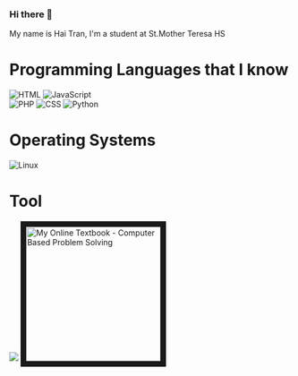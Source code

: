 ### Hi there 👋
<p>My name is Hai Tran, I'm a student at St.Mother Teresa HS</p>

<h1>Programming Languages that I know</h1>

<img alt="HTML" src="https://img.shields.io/badge/HTML-E34F26.svg?logo=html5&logoColor=white"></a>
<img alt="JavaScript" src="https://img.shields.io/badge/JavaScript-F7DF1E.svg?logo=javascript&logoColor=white"></a>
<br>
<img alt="PHP" src="https://img.shields.io/badge/PHP-%23777BB4.svg?logo=php&logoColor=black"></a>
<img alt="CSS" src="https://img.shields.io/badge/CSS-1572B6.svg?logo=css3&logoColor=white"></a>
<img alt="Python" src="https://img.shields.io/badge/Python-14354C.svg?logo=python&logoColor=white"></a>

<h1>Operating Systems</h1>
<img src="https://img.shields.io/badge/Linux-FCC624?logo=linux&logoColor=white" alt="Linux"></a>

<h1>Tool</h1>
<img src="https://img.shields.io/badge/github-%23121011.svg?style=for-the-badge&logo=github&logoColor=white">
<img src="[https://computer-based-problem-solving.readthedocs.io/en/latest](https://www.google.com/imgres?imgurl=https%3A%2F%2Fanysigns.ca%2Fwp-content%2Fuploads%2FEmoji-Doing-Thumb-Up-vinyl-sticker.jpg&tbnid=_Tr7-Kdm2Vx5-M&vet=12ahUKEwj_roOwrceFAxULD2IAHeUWCeMQMygFegQIARB0..i&imgrefurl=https%3A%2F%2Fanysigns.ca%2Fproduct%2Fsmiley-face-vinyl-sticker-printed-vinyl-decal%2F&docid=y92dA0YA5J_1QM&w=590&h=590&q=happy%20face&safe=active&ved=2ahUKEwj_roOwrceFAxULD2IAHeUWCeMQMygFegQIARB0)/_images/ComputerBasedProblemSolving.png" alt="My Online Textbook - Computer Based Problem Solving" width="240" border="10" />
  
  <!--
**hai-tran-2/hai-tran-2** is a ✨ _special_ ✨ repository because its `README.md` (this file) appears on your GitHub profile.

Here are some ideas to get you started:

- 🔭 I’m currently working on ...            
- 🌱 I’m currently learning ...
- 👯 I’m looking to collaborate on ...
- 🤔 I’m looking for help with ...
- 💬 Ask me about ...
- 📫 How to reach me: ...
- 😄 Pronouns: ...
- ⚡ Fun fact: ...
-->
